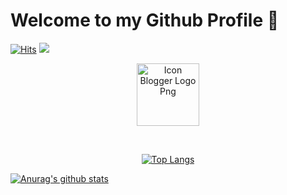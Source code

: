 # Welcome to my Github Profile 👋


[![Hits](https://hits.seeyoufarm.com/api/count/incr/badge.svg?url=https%3A%2F%2Fgithub.com%2Fbbodela&count_bg=%237AD139&title_bg=%23555555&icon=&icon_color=%23E7E7E7&title=Views&edge_flat=false)](https://hits.seeyoufarm.com) <a href="https://github.com/bbodela"><img src ="https://img.shields.io/badge/github-bbodela-lightgrey?style=round-square&logo=appveyor"></a>
<p  align="center">
<a href="https://velog.io/@bbodela" title="Visit bbodela's blog">
  <img src="https://www.freeiconspng.com/uploads/blogger-logo-icon-png-22.png" width="100" alt="Icon Blogger Logo Png" />
</a></p>
<br />
<center>

[![Top Langs](https://github-readme-stats.vercel.app/api/top-langs/?username=bbodela&layout=compact&theme=flag-india)](https://github.com/bbodela)
</center>

[![Anurag's github stats](https://github-readme-stats.vercel.app/api?username=bbodela&count_private=true&show_icons=true&theme=flag-india&hide=stars,issues)](https://github.com/bbodela)
<!--graywhite, buefy-->
